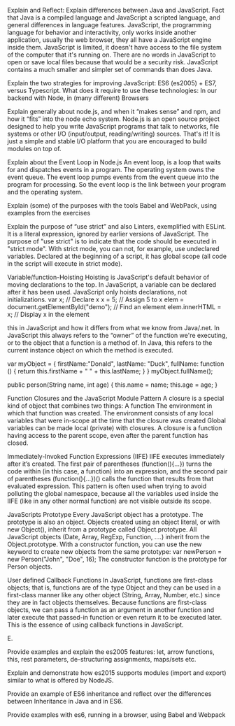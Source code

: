 Explain and Reflect:
Explain differences between Java and JavaScript. Fact that Java is a compiled language and JavaScript a scripted language, and general differences in language features.
JavaScript, the programming language for behavior and interactivity, only works inside another application, usually the web browser, they all have a JavaScript engine inside them. 
JavaScript is limited, it doesn't have access to the file system of the computer that it's running on. There are no words in JavaScript to open or save local files because that would be a security risk. 
JavaScript contains a much smaller and simpler set of commands than does Java.

Explain the two strategies for improving JavaScript: ES6 (es2005) + ES7, versus Typescript. What does it require to use these technologies: In our backend with Node, in (many different) Browsers


Explain generally about node.js, and when it “makes sense” and npm, and how it “fits” into the node echo system.
Node.js is an open source project designed to help you write JavaScript programs that talk to networks, file systems or other I/O (input/output, reading/writing) sources. That's it! It is just a simple and stable I/O platform that you are encouraged to build modules on top of.

Explain about the Event Loop in Node.js
An event loop, is a loop that waits for and dispatches events in a program.
The operating system owns the event queue. The event loop pumps events from the event queue into the program for processing. So the event loop is the link between your program and the operating system.

Explain (some) of the purposes with the tools Babel and WebPack, using  examples from the exercises

Explain the purpose of “use strict” and also Linters, exemplified with ESLint.
It is a literal expression, ignored by earlier versions of JavaScript. The purpose of "use strict" is to indicate that the code should be executed in "strict mode".
With strict mode, you can not, for example, use undeclared variables.
Declared at the beginning of a script, it has global scope (all code in the script will execute in strict mode).

Variable/function-Hoisting
Hoisting is JavaScript's default behavior of moving declarations to the top.
In JavaScript, a variable can be declared after it has been used.
JavaScript only hoists declarations, not initializations.
var x; // Declare x
x = 5; // Assign 5 to x
elem = document.getElementById("demo"); // Find an element
elem.innerHTML = x;                 	 // Display x in the element

this in JavaScript and how it differs from what we know from Java/.net.
In JavaScript this always refers to the “owner” of the function we're executing, or to the object that a function is a method of.
In Java, this refers to the current instance object on which the method is executed.

var myObject = {
	firstName:"Donald",
	lastName: "Duck",
	fullName: function () {
    	return this.firstName + " " + this.lastName;
	}
}
myObject.fullName();  

public person(String name, int age) {
    	this.name = name;
    	this.age = age;
	}

Function Closures and the JavaScript Module Pattern
A closure is a special kind of object that combines two things:
A function
The environment in which that function was created. The environment consists of any local variables that were in-scope at the time that the closure was created
Global variables can be made local (private) with closures. A closure is a function having access to the parent scope, even after the parent function has closed.

Immediately-Invoked Function Expressions (IIFE)
IIFE executes immediately after it’s created.
The first pair of parentheses (function(){...}) turns the code within (in this case, a function) into an expression, and the second pair of parentheses (function(){...})() calls the function that results from that evaluated expression.
This pattern is often used when trying to avoid polluting the global namespace, because all the variables used inside the IIFE (like in any other normal function) are not visible outside its scope.

JavaScripts Prototype
Every JavaScript object has a prototype. The prototype is also an object.
Objects created using an object literal, or with new Object(), inherit from a prototype called Object.prototype.
All JavaScript objects (Date, Array, RegExp, Function, ....) inherit from the Object.prototype.
With a constructor function, you can use the new keyword to create new objects from the same prototype:
var newPerson = new Person("John", "Doe", 16);
The constructor function is the prototype for Person objects.

User defined Callback Functions
In JavaScript, functions are first-class objects; that is, functions are of the type Object and they can be used in a first-class manner like any other object (String, Array, Number, etc.) since they are in fact objects themselves. Because functions are first-class objects, we can pass a function as an argument in another function and later execute that passed-in function or even return it to be executed later. This is the essence of using callback functions in JavaScript. 

E.

Provide examples and explain the es2005 features: let, arrow functions, this, rest parameters, de-structuring assignments, maps/sets etc.

Explain and demonstrate how es2015 supports modules (import and export) similar to what is offered by NodeJS.

Provide an example of ES6 inheritance and reflect over the differences between Inheritance in Java and in ES6.

Provide examples with es6, running in a browser, using Babel and Webpack
